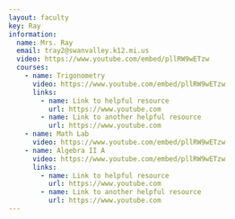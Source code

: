 ```yaml
---
layout: faculty
key: Ray
information:
  name: Mrs. Ray
  email: tray2@swanvalley.k12.mi.us
  video: https://www.youtube.com/embed/pllRW9wETzw
  courses:
    - name: Trigonometry
      video: https://www.youtube.com/embed/pllRW9wETzw
      links:
        - name: Link to helpful resource
          url: https://www.youtube.com
        - name: Link to another helpful resource
          url: https://www.youtube.com
    - name: Math Lab
      video: https://www.youtube.com/embed/pllRW9wETzw
    - name: Algebra II A
      video: https://www.youtube.com/embed/pllRW9wETzw
      links:
        - name: Link to helpful resource
          url: https://www.youtube.com
        - name: Link to another helpful resource
          url: https://www.youtube.com
---
```

